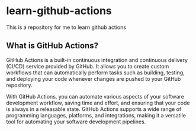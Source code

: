 # learn-github-actions
This is a repository for me to learn github actions

## What is GitHub Actions?

GitHub Actions is a built-in continuous integration and continuous delivery (CI/CD) service provided by GitHub. It allows you to create custom workflows that can automatically perform tasks such as building, testing, and deploying your code whenever changes are pushed to your GitHub repository.

With GitHub Actions, you can automate various aspects of your software development workflow, saving time and effort, and ensuring that your code is always in a releasable state. GitHub Actions supports a wide range of programming languages, platforms, and integrations, making it a versatile tool for automating your software development pipelines.
